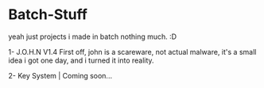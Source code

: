 # Batch-Stuff
yeah just projects i made in batch nothing much.
:D

1- J.O.H.N V1.4 First off, john is a scareware, not actual malware, it's a small idea i got one day, and i turned it into reality.


2- Key System | Coming soon...
